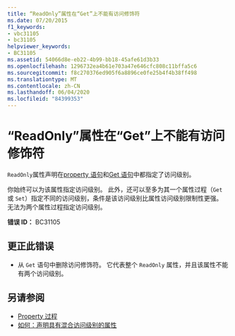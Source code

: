 ```yaml
---
title: “ReadOnly”属性在“Get”上不能有访问修饰符
ms.date: 07/20/2015
f1_keywords:
- vbc31105
- bc31105
helpviewer_keywords:
- BC31105
ms.assetid: 54066d8e-eb22-4b99-bb18-45afe61d3b33
ms.openlocfilehash: 1296732ea4b61e703a47e646cfc808c11bffa5c6
ms.sourcegitcommit: f8c270376ed905f6a8896ce0fe25b4f4b38ff498
ms.translationtype: MT
ms.contentlocale: zh-CN
ms.lasthandoff: 06/04/2020
ms.locfileid: "84399353"
---
```

# <a name="readonly-properties-cannot-have-an-access-modifier-on-get"></a>“ReadOnly”属性在“Get”上不能有访问修饰符
`ReadOnly`属性声明在[property 语句](../language-reference/statements/property-statement.md)和[Get 语句](../language-reference/statements/get-statement.md)中都指定了访问级别。  
  
 你始终可以为该属性指定访问级别。 此外，还可以至多为其一个属性过程（`Get` 或 `Set`）指定不同的访问级别，条件是该访问级别比属性访问级别限制性更强。 无法为两个属性过程指定访问级别。  
  
 **错误 ID：** BC31105  
  
## <a name="to-correct-this-error"></a>更正此错误  
  
- 从 `Get` 语句中删除访问修饰符。 它代表整个 `ReadOnly` 属性，并且该属性不能有两个访问级别。  
  
## <a name="see-also"></a>另请参阅

- [Property 过程](../programming-guide/language-features/procedures/property-procedures.md)
- [如何：声明具有混合访问级别的属性](../programming-guide/language-features/procedures/how-to-declare-a-property-with-mixed-access-levels.md)
